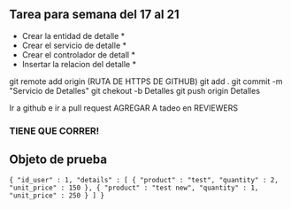 ## Tarea para semana del 17 al 21
* Crear la entidad de detalle *
* Crear el servicio de detalle *
* Crear el controlador de detall *
* Insertar la relacion del detalle *

git remote add origin (RUTA DE HTTPS DE GITHUB)
git add .
git commit -m "Servicio de Detalles"
git chekout -b Detalles
git push origin Detalles

Ir a github e ir a pull request
AGREGAR A tadeo en REVIEWERS

### TIENE QUE CORRER!

## Objeto de prueba
`{
  "id_user" : 1,
  "details" : [
      {
        "product" : "test",
        "quantity" : 2,
        "unit_price" : 150
      },
      {
        "product" : "test new",
        "quantity" : 1,
        "unit_price" : 250
      }
    ]
}`